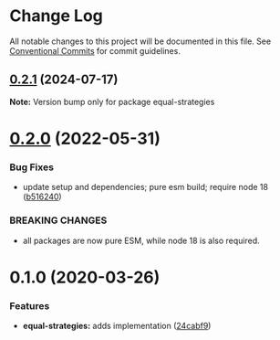 # Change Log

All notable changes to this project will be documented in this file.
See [Conventional Commits](https://conventionalcommits.org) for commit guidelines.

## [0.2.1](https://github.com/rafamel/utils/compare/equal-strategies@0.2.0...equal-strategies@0.2.1) (2024-07-17)

**Note:** Version bump only for package equal-strategies

# [0.2.0](https://github.com/rafamel/utils/compare/equal-strategies@0.1.0...equal-strategies@0.2.0) (2022-05-31)

### Bug Fixes

* update setup and dependencies; pure esm build; require node 18 ([b516240](https://github.com/rafamel/utils/commit/b5162408aa497ab5129eae08b2a708259d5b32c1))

### BREAKING CHANGES

* all packages are now pure ESM, while node 18 is also required.

# 0.1.0 (2020-03-26)

### Features

* **equal-strategies:** adds implementation ([24cabf9](https://github.com/rafamel/utils/commit/24cabf9cfaf50da106ce9b307043d54bee8acb0c))

